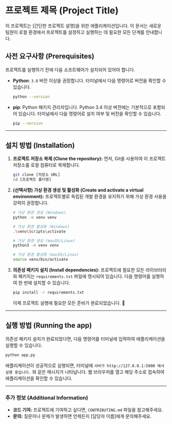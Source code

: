 # 프로젝트 제목 (Project Title)

이 프로젝트는 [간단한 프로젝트 설명]을 위한 애플리케이션입니다. 이 문서는 새로운 팀원이 로컬 환경에서 프로젝트를 설정하고 실행하는 데 필요한 모든 단계를 안내합니다.

## 사전 요구사항 (Prerequisites)

프로젝트를 실행하기 전에 다음 소프트웨어가 설치되어 있어야 합니다.

  * **Python**: `3.8` 버전 이상을 권장합니다. 터미널에서 다음 명령어로 버전을 확인할 수 있습니다.
    ```bash
    python --version
    ```
  * **pip**: Python 패키지 관리자입니다. Python 3.4 이상 버전에는 기본적으로 포함되어 있습니다. 터미널에서 다음 명령어로 설치 여부 및 버전을 확인할 수 있습니다.
    ```bash
    pip --version
    ```

-----

## 설치 방법 (Installation)

1.  **프로젝트 저장소 복제 (Clone the repository):**
    먼저, Git을 사용하여 이 프로젝트 저장소를 로컬 컴퓨터로 복제합니다.

    ```bash
    git clone [저장소 URL]
    cd [프로젝트 폴더명]
    ```

2.  **(선택사항) 가상 환경 생성 및 활성화 (Create and activate a virtual environment):**
    프로젝트별로 독립된 개발 환경을 유지하기 위해 가상 환경 사용을 강력히 권장합니다.

    ```bash
    # 가상 환경 생성 (Windows)
    python -m venv venv

    # 가상 환경 활성화 (Windows)
    .\venv\Scripts\activate

    # 가상 환경 생성 (macOS/Linux)
    python3 -m venv venv

    # 가상 환경 활성화 (macOS/Linux)
    source venv/bin/activate
    ```

3.  **의존성 패키지 설치 (Install dependencies):**
    프로젝트에 필요한 모든 라이브러리와 패키지는 `requirements.txt` 파일에 명시되어 있습니다. 다음 명령어를 실행하여 한 번에 설치할 수 있습니다.

    ```bash
    pip install -r requirements.txt
    ```

    이제 프로젝트 실행에 필요한 모든 준비가 완료되었습니다. 🚀

-----

## 실행 방법 (Running the app)

의존성 패키지 설치가 완료되었다면, 다음 명령어를 터미널에 입력하여 애플리케이션을 실행할 수 있습니다.

```bash
python app.py
```

애플리케이션이 성공적으로 실행되면, 터미널에 `서버가 http://127.0.0.1:5000 에서 실행 중입니다.` 와 같은 메시지가 나타납니다. 웹 브라우저를 열고 해당 주소로 접속하여 애플리케이션을 확인할 수 있습니다.

-----

### 추가 정보 (Additional Information)

  * **코드 기여:** 프로젝트에 기여하고 싶다면, `CONTRIBUTING.md` 파일을 참고해주세요.
  * **문의:** 질문이나 문제가 발생하면 언제든지 [담당자 이름]에게 문의해주세요.
